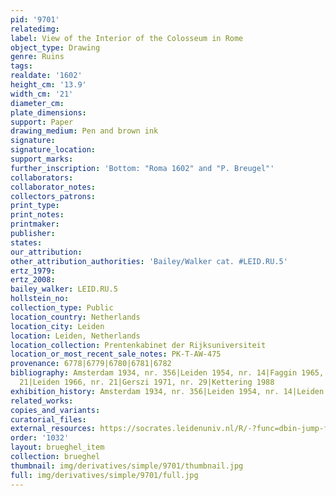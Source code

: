 ```yaml
---
pid: '9701'
relatedimg: 
label: View of the Interior of the Colosseum in Rome
object_type: Drawing
genre: Ruins
tags: 
realdate: '1602'
height_cm: '13.9'
width_cm: '21'
diameter_cm: 
plate_dimensions: 
support: Paper
drawing_medium: Pen and brown ink
signature: 
signature_location: 
support_marks: 
further_inscription: 'Bottom: "Roma 1602" and "P. Breugel"'
collaborators: 
collaborator_notes: 
collectors_patrons: 
print_type: 
print_notes: 
printmaker: 
publisher: 
states: 
our_attribution: 
other_attribution_authorities: 'Bailey/Walker cat. #LEID.RU.5'
ertz_1979: 
ertz_2008: 
bailey_walker: LEID.RU.5
hollstein_no: 
collection_type: Public
location_country: Netherlands
location_city: Leiden
location: Leiden, Netherlands
location_collection: Prentenkabinet der Rijksuniversiteit
location_or_most_recent_sale_notes: PK-T-AW-475
provenance: 6778|6779|6780|6781|6782
bibliography: Amsterdam 1934, nr. 356|Leiden 1954, nr. 14|Faggin 1965, p. 23, fig.
  21|Leiden 1966, nr. 21|Gerszi 1971, nr. 29|Kettering 1988
exhibition_history: Amsterdam 1934, nr. 356|Leiden 1954, nr. 14|Leiden 1966, nr. 21
related_works: 
copies_and_variants: 
curatorial_files: 
external_resources: https://socrates.leidenuniv.nl/R/-?func=dbin-jump-full&object_id=2885716
order: '1032'
layout: brueghel_item
collection: brueghel
thumbnail: img/derivatives/simple/9701/thumbnail.jpg
full: img/derivatives/simple/9701/full.jpg
---
```

